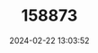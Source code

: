 ---
title: "158873"
category: "Chalcopteryx rutilans"
draft: false
date: 2024-02-22 13:03:52
languages:
  English: ["Glitterwing"]
---